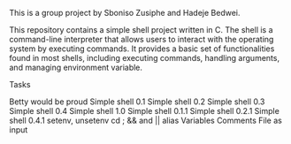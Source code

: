 This is a group project by Sboniso Zusiphe and Hadeje Bedwei.

This repository contains a simple shell project written in C. The shell is a command-line interpreter that allows users to interact with the operating system by executing commands. It provides a basic set of functionalities found in most shells, including executing commands, handling arguments, and managing environment variable.

Tasks

Betty would be proud
Simple shell 0.1
Simple shell 0.2
Simple shell 0.3
Simple shell 0.4
Simple shell 1.0
Simple shell 0.1.1
Simple shell 0.2.1
Simple shell 0.4.1
setenv, unsetenv
cd
;
&& and ||
alias
Variables
Comments
File as input
